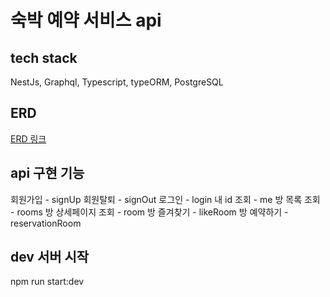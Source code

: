 # 숙박 예약 서비스 api

## tech stack
NestJs, Graphql, Typescript, typeORM, PostgreSQL

## ERD
[ERD 링크]()

## api 구현 기능
<user>
회원가입 - signUp
회원탈퇴 - signOut 
로그인 - login
내 id 조회 - me

<room>
방 목록 조회 - rooms
방 상세페이지 조회 - room
방 즐겨찾기 - likeRoom

<reservation>
방 예약하기 - reservationRoom

## dev 서버 시작
npm run start:dev

